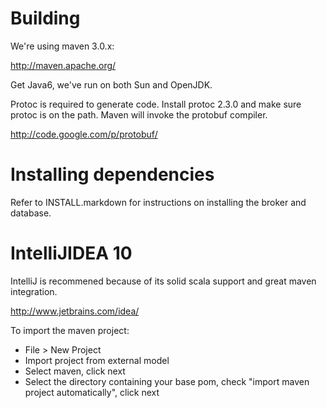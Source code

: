 Building
=============================

We're using maven 3.0.x:

http://maven.apache.org/

Get Java6, we've run on both Sun and OpenJDK. 

Protoc is required to generate code. Install protoc 2.3.0 and make sure protoc 
is on the path. Maven will invoke the protobuf compiler.

http://code.google.com/p/protobuf/

Installing dependencies
==============================

Refer to INSTALL.markdown for instructions on installing the broker and database.

IntelliJIDEA 10
==============================

IntelliJ is recommened because of its solid scala support and great maven integration.

http://www.jetbrains.com/idea/

To import the maven project:
- File > New Project
- Import project from external model
- Select maven, click next
- Select the directory containing your base pom, check "import maven project automatically", click next

